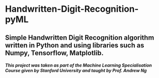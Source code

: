 # Handwritten-Digit-Recognition-pyML

## Simple Handwritten Digit Recognition algorithm written in Python and using libraries such as Numpy, Tensorflow, Matplotlib.
##### This project was taken as part of the Machine Learning Specialisation Course given by Stanford University and taught by Prof. Andrew Ng
